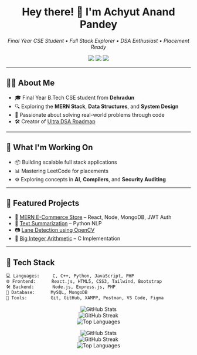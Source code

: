 <h1 align="center">Hey there! 👋 I'm Achyut Anand Pandey</h1>
<p align="center"><em>Final Year CSE Student • Full Stack Explorer • DSA Enthusiast • Placement Ready</em></p>

<p align="center">
  <a href="https://leetcode.com/u/roguefreak/" target="_blank"><img src="https://img.shields.io/badge/LeetCode-Profile-orange?style=flat&logo=leetcode&logoColor=white"/></a>
  <a href="mailto:achyutpandey018@gmail.com" target="_blank"><img src="https://img.shields.io/badge/Gmail-Contact-red?style=flat&logo=gmail&logoColor=white"/></a>
  <a href="https://www.linkedin.com/in/achyut-pandey-02848032b" target="_blank"><img src="https://img.shields.io/badge/LinkedIn-Connect-blue?style=flat&logo=linkedin&logoColor=white"/></a>
</p>

---

## 👨‍💻 About Me
- 🎓 Final Year B.Tech CSE student from **Dehradun**
- 🔍 Exploring the **MERN Stack**, **Data Structures**, and **System Design**
- 🚀 Passionate about solving real-world problems through code
- 🛠️ Creator of [Ultra DSA Roadmap](https://github.com/roguefreaks/dsa-roadmap-generator)

---

## 🧠 What I'm Working On
- 📦 Building scalable full stack applications
- 📊 Mastering LeetCode for placements
- ⚙️ Exploring concepts in **AI**, **Compilers**, and **Security Auditing**

---

## 📌 Featured Projects
- 🛒 [MERN E-Commerce Store](https://github.com/roguefreaks/mern-ecommerce-store) – React, Node, MongoDB, JWT Auth
- 🧠 [Text Summarization](https://github.com/roguefreaks/text_summarizatn) – Python NLP
- 📷 [Lane Detection using OpenCV](https://github.com/roguefreaks/Lane_detection_using_opencv)
- 🔢 [Big Integer Arithmetic](https://github.com/roguefreaks/Big_Integer_Lib) – C Implementation

---

## 🧰 Tech Stack

```bash
💻 Languages:     C, C++, Python, JavaScript, PHP
🌐 Frontend:      React.js, HTML5, CSS3, Tailwind, Bootstrap
🛠 Backend:       Node.js, Express.js, PHP
🧱 Database:      MySQL, MongoDB
🧪 Tools:         Git, GitHub, XAMPP, Postman, VS Code, Figma
```
<p align="center"> <img src="https://github-readme-stats.vercel.app/api?username=roguefreaks&show_icons=true&theme=github_dark" alt="GitHub Stats" /> <br/> <img src="https://github-readme-streak-stats.herokuapp.com?user=roguefreaks&theme=github-dark" alt="GitHub Streak" /> <br/> <img src="https://github-readme-stats.vercel.app/api/top-langs/?username=roguefreaks&layout=compact&theme=github_dark" alt="Top Languages" /> </p>
<p align="center"> <img src="https://github-readme-stats.vercel.app/api?username=roguefreaks&show_icons=true&theme=github_dark" alt="GitHub Stats" /> <br/> <img src="https://github-readme-streak-stats.herokuapp.com?user=roguefreaks&theme=github-dark" alt="GitHub Streak" /> <br/> <img src="https://github-readme-stats.vercel.app/api/top-langs/?username=roguefreaks&layout=compact&theme=github_dark" alt="Top Languages" /> </p>
